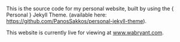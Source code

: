 This is the source code for my personal website, built by using the { Personal } Jekyll Theme.
(available here: https://github.com/PanosSakkos/personal-jekyll-theme).

This website is currently live for viewing at www.wabryant.com.
